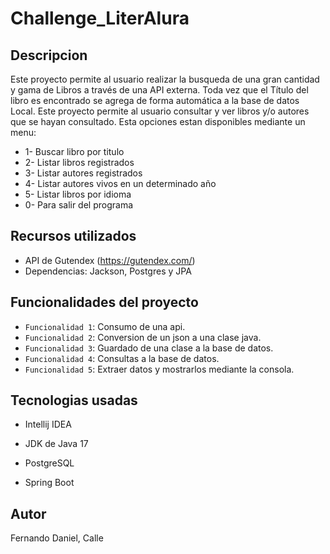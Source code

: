 # Challenge_LiterAlura

## Descripcion
Este proyecto permite al usuario realizar la busqueda de una gran cantidad y gama de Libros a través de una API externa. Toda vez que el Título del libro es encontrado se agrega de forma automática a la base de datos Local.
Este proyecto permite al usuario consultar y ver libros y/o autores que se hayan consultado. Esta opciones estan disponibles mediante un menu:
- 1- Buscar libro por titulo
- 2- Listar libros registrados
- 3- Listar autores registrados
- 4- Listar autores vivos en un determinado año
- 5- Listar libros por idioma
- 0- Para salir del programa

## Recursos utilizados
- API de Gutendex (https://gutendex.com/)
- Dependencias: Jackson, Postgres y JPA


## Funcionalidades del proyecto

- `Funcionalidad 1`: Consumo de una api.
- `Funcionalidad 2`: Conversion de un json a una clase java.
- `Funcionalidad 3`: Guardado de una clase a la base de datos.
- `Funcionalidad 4`: Consultas a la base de datos.
- `Funcionalidad 5`: Extraer datos y mostrarlos mediante la consola.

## Tecnologias usadas

- Intellij IDEA

- JDK de Java 17

- PostgreSQL

- Spring Boot

## Autor
Fernando Daniel, Calle
